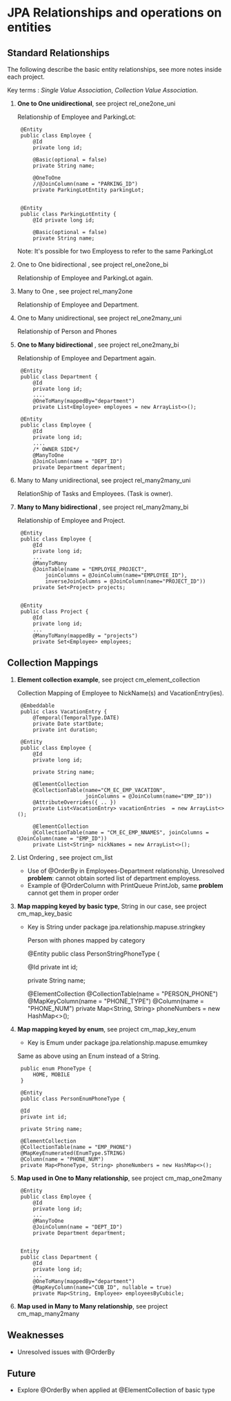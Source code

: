 JPA Relationships and operations on entities
============================================


Standard Relationships
----------------------

The following describe the basic entity relationships, see more notes inside each project.

Key terms : *Single Value Association*, *Collection Value Association*.

1. **One to One unidirectional**, see project rel_one2one_uni

    Relationship of Employee and ParkingLot:
    
        @Entity
        public class Employee {
            @Id
            private long id;
        
            @Basic(optional = false)
            private String name;
        
            @OneToOne
            //@JoinColumn(name = "PARKING_ID")
            private ParkingLotEntity parkingLot;


        @Entity
        public class ParkingLotEntity {
            @Id private long id;
        
            @Basic(optional = false)
            private String name;

    Note: It's possible for two Employess to refer to the same ParkingLot

    
2. One to One bidirectional , see project rel_one2one_bi 

    Relationship of Employee and ParkingLot again.
    
    
3. Many to One , see project rel_many2one

    Relationship of Employee and Department.
    
    
4. One to Many unidirectional, see project rel_one2many_uni

    Relationship of Person and Phones
    
    
5. **One to Many bidirectional** , see project rel_one2many_bi

    Relationship of Employee and Department again.
    
        @Entity
        public class Department {        
            @Id
            private long id;
            ....
            @OneToMany(mappedBy="department")
            private List<Employee> employees = new ArrayList<>();

        @Entity
        public class Employee {        
            @Id
            private long id;
            ....
            /* OWNER SIDE*/
            @ManyToOne
            @JoinColumn(name = "DEPT_ID")
            private Department department;
    
    
    
6. Many to Many unidirectional, see project rel_many2many_uni

     RelationShip of Tasks and Employees.  (Task is owner).
    
7. **Many to Many bidirectional** , see project rel_many2many_bi

    Relationship of Employee and Project.
    
        @Entity
        public class Employee {
            @Id
            private long id;
            ...
            @ManyToMany
            @JoinTable(name = "EMPLOYEE_PROJECT", 
                joinColumns = @JoinColumn(name="EMPLOYEE_ID"), 
                inverseJoinColumns = @JoinColumn(name="PROJECT_ID"))
            private Set<Project> projects;
            
            
        @Entity
        public class Project {
            @Id
            private long id;
            ...
            @ManyToMany(mappedBy = "projects")
            private Set<Employee> employees;


Collection Mappings
-------------------

1. **Element collection example**, see project cm_element_collection 

    Collection Mapping of Employee to NickName(s) and VacationEntry(ies). 
    
        @Embeddable
        public class VacationEntry {
            @Temporal(TemporalType.DATE)
            private Date startDate;
            private int duration;
            
        @Entity
        public class Employee {
            @Id
            private long id;
               
            private String name;
        
            @ElementCollection
            @CollectionTable(name="CM_EC_EMP_VACATION",
                             joinColumns = @JoinColumn(name="EMP_ID"))
            @AttributeOverrides({ .. })
            private List<VacationEntry> vacationEntries  = new ArrayList<>();
        
            @ElementCollection
            @CollectionTable(name = "CM_EC_EMP_NNAMES", joinColumns = @JoinColumn(name = "EMP_ID"))
            private List<String> nickNames = new ArrayList<>();


    
2. List Ordering , see project  cm_list
    
    - Use of @OrderBy in Employees-Department relationship, Unresolved **problem**: cannot obtain sorted list of department employess.
    - Example of @OrderColumn  with PrintQueue PrintJob, same  **problem** cannot get them in proper order
    
3. **Map mapping keyed by basic type**, String in our case, see project cm_map_key_basic
    - Key is String under package jpa.relationship.mapuse.stringkey
    
        Person with phones mapped by category
         
        @Entity
        public class PersonStringPhoneType {
        
        @Id 
        private int id;
        
        private String name;
        
        @ElementCollection
        @CollectionTable(name = "PERSON_PHONE")
        @MapKeyColumn(name = "PHONE_TYPE")
        @Column(name = "PHONE_NUM")
        private Map<String, String> phoneNumbers = new HashMap<>();

4. **Map mapping keyed by enum**, see project cm_map_key_enum       
        
    - Key is Emum under package jpa.relationship.mapuse.emumkey
    
     Same as above using an Enum instead of a String.
        
        public enum PhoneType {
            HOME, MOBILE
        }
         
        @Entity
        public class PersonEnumPhoneType {
        
        @Id   
        private int id;
        
        private String name;
        
        @ElementCollection
        @CollectionTable(name = "EMP_PHONE")
        @MapKeyEnumerated(EnumType.STRING)
        @Column(name = "PHONE_NUM")
        private Map<PhoneType, String> phoneNumbers = new HashMap<>();
 
5. **Map used in One to Many relationship**, see project cm_map_one2many

        @Entity
        public class Employee {        
            @Id
            private long id;
            ...        
            @ManyToOne
            @JoinColumn(name = "DEPT_ID")
            private Department department;
            
            
        Entity
        public class Department {        
            @Id
            private long id;
            ...
            @OneToMany(mappedBy="department")
            @MapKeyColumn(name="CUB_ID", nullable = true)
            private Map<String, Employee> employeesByCubicle;

6. **Map used in Many to Many relationship**, see project cm_map_many2many


Weaknesses
----------

- Unresolved issues with @OrderBy
    
Future
------
- Explore @OrderBy when applied at @ElementCollection of basic type


